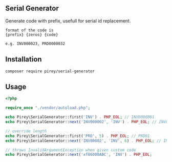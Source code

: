 ## Serial Generator

Generate code with prefix, usefull for serial id replacement.

```
format of the code is
{prefix} {zeros} {code}

e.g. INV000023, PRD0000032
```

## Installation

```
composer require pirey/serial-generator
```

## Usage

```php
<?php

require_once "./vendor/autoload.php";

echo Pirey\SerialGenerator::first('INV') . PHP_EOL; // INV0000001
echo Pirey\SerialGenerator::next('INV000002', 'INV') . PHP_EOL; // INV000003

// override length
echo Pirey\SerialGenerator::first('PRD', 5) . PHP_EOL; // PRD01
echo Pirey\SerialGenerator::next('INV00002', 'INV', 6) . PHP_EOL; // INV003

// throws InvalidArgumentException when given custom code
echo Pirey\SerialGenerator::next('xf86000ABC', 'INV') . PHP_EOL;
```

